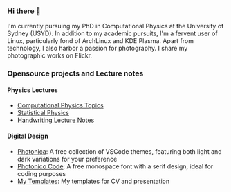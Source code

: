 ### Hi there 🌟

I'm currently pursuing my PhD in Computational Physics at the University of Sydney (USYD). In addition to my academic pursuits, I'm a fervent user of Linux, particularly fond of ArchLinux and KDE Plasma. Apart from technology, I also harbor a passion for photography. I share my photographic works on Flickr.

### Opensource projects and Lecture notes

#### Physics Lectures

* [Computational Physics Topics](https://github.com/Photonico/Computational_Physics_Topics)
* [Statistical Physics](https://github.com/Photonico/Statistical_Physics)
* [Handwriting Lecture Notes](https://github.com/Photonico/Handwritten_Lectures)

#### Digital Design

* [Photonica](https://github.com/Photonico/Photonica): A free collection of VSCode themes, featuring both light and dark variations for your preference
* [Photonico Code](https://github.com/Photonico/Photonico_Code): A free monospace font with a serif design, ideal for coding purposes
* [My Templates](https://github.com/Photonico/Templates): My templates for CV and presentation
